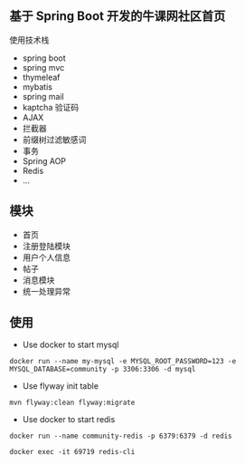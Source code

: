 ## 基于 Spring Boot 开发的牛课网社区首页
使用技术栈
- spring boot 
- spring mvc
- thymeleaf
- mybatis
- spring mail
- kaptcha 验证码
- AJAX
- 拦截器
- 前缀树过滤敏感词
- 事务
- Spring AOP
- Redis
- ...

## 模块

- 首页
- 注册登陆模块
- 用户个人信息
- 帖子
- 消息模块
- 统一处理异常
   

## 使用

- Use docker to start mysql
```
docker run --name my-mysql -e MYSQL_ROOT_PASSWORD=123 -e MYSQL_DATABASE=community -p 3306:3306 -d mysql
```

- Use flyway init table
```
mvn flyway:clean flyway:migrate
```

- Use docker to start redis
```
docker run --name community-redis -p 6379:6379 -d redis
```
```
docker exec -it 69719 redis-cli
```